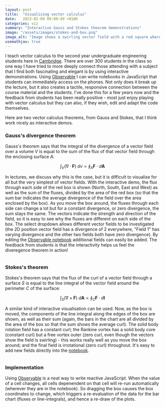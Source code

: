 ```yaml
---
layout: post
title:  "Visualising vector calculus"
date:   2023-02-09 09:00:49 +0100
categories: viz
summary: "Interactive Gauss and Stokes theorem demonstrations"
image: "/assets/images/stokes-and-box.png"
image_alt: "Image shows a swirling vector field with a red square where Stokes theorem is applied"
usemathjax: true
---
```

I teach vector calculus to the second year undergraduate engineering students here in [Cambridge](http://www.eng.cam.ac.uk). There are over 300 students in the class so one way I have tried to more deeply connect those attending with a subject that I find both fascinating and elegant is by using interactive demonstrations. Using [Observable](https://www.observablehq.com) I can write notebooks in JavaScript that students can immediately access on the phones. Not only does it break up the lecture, but it also creates a tactile, responsive connection between the course material and the students. I've done this for a few years now and the feedback from students has been really positive - most just enjoy playing with vector calculus but they can also, if they wish, edit and adapt the code themselves.

Here are two vector calculus theorems, from Gauss and Stokes, that I think work nicely as interactive demos.

### Gauss's divergence theorem

Gauss's theorem says that the integral of the divergence of a vector field over a volume *V* is equal to the sum of the flux of that vector field through the enclosing surface *A*:

$$ 
\int_V (\nabla\cdot\mathbf{F})\:dv = \oint_A \mathbf{F}\cdot d\mathbf{A} 
$$

In lectures, we discuss why this is the case, but it is difficult to visualise for all but the very simplest of vector fields. With the interactive demo, the flux through each side of the red box is shown (North, South, East and West) as well as the sum of the fluxes, divided by the area of the red box (so that the sum bar indicates the average divergence of the field over the area enclosed by the box). As you move the box around, the fluxes through each side can change a lot but for a constant divergence, or zero divergence, the sum stays the same. The vectors indicate the strength and direction of the field, so it is easy to see why the fluxes are different on each side of the box. The select dropdown allows different vector fields to be investigated (the 2D position vector field has a divergence of 2 everywhere, "Field 1" has varying divergence and the other two fields both have zero divergence). By editing the [Observable notebook](https://observablehq.com/@grahampullan/gausss-divergence-theorem) additional fields can easily be added. The feedback from students is that the interactivity helps us feel the diveregence theorem in action!


<div id="observablehq-845596d0">
  <div class="observablehq-chart"></div>
  <div class="observablehq-viewof-boxSize"></div>
  <div class="observablehq-viewof-field"></div>
  <div style="overflow: hidden;"><a style="display: block; float:right;" href="https://observablehq.com/@grahampullan/gausss-divergence-theorem"><object type="image/svg+xml" style="pointer-events: none;" width=180 height=22 data="https://static.observableusercontent.com/files/c3fab254a006f1a3a1f9f63aba8ab1460db4752529036b9962950bde0ec195bab823daa6b278b1c3401e545b3bd640ddfdcad805cf9859af218cb2b9fed4ddf0"></object></a></div>
</div>
<script type="module">
  import {Runtime, Inspector} from "https://cdn.jsdelivr.net/npm/@observablehq/runtime@4/dist/runtime.js";
  import define from "https://api.observablehq.com/@grahampullan/gausss-divergence-theorem.js?v=3";
  const runtime = new Runtime();
  const main = runtime.module(define, name => {
    if (name === "chart") return Inspector.into("#observablehq-845596d0 .observablehq-chart")();
    if (name === "viewof boxSize") return Inspector.into("#observablehq-845596d0 .observablehq-viewof-boxSize")();
    if (name === "viewof field") return Inspector.into("#observablehq-845596d0 .observablehq-viewof-field")();
  });
  main.redefine("width",600);
</script>


### Stokes's theorem

Stokes's theorem says that the flux of the curl of a vector field through a surface *S* is equal to the line integral of the vector field around the perimeter *C* of the surface:

$$
\int_S (\nabla\times\mathbf{F})\:d\mathbf{A} = \oint_C \mathbf{F}\cdot d\mathbf{l}   
$$

A similar kind of interactive visualisation can be used. Now, as the box is moved, the components of the line integral along the edges of the box are shown, as well as their sum (again, the bars in the chart are all divided by the area of the box so that the sum shows the average curl). The solid body rotation field has a constant curl; the Rankine vortex has a solid body core (constant curl) but a free vortex outer (zero curl, even though the vectors show the field is swirling) - this works really well as you move the box around; and the final field is irrotational (zero curl) throughout. It's easy to add new fields directly into the [notebook](https://observablehq.com/@grahampullan/stokess-theorem).


<div id="observablehq-62f8dee9">
  <div class="observablehq-chart2"></div>
  <div class="observablehq-viewof-field"></div>
  <div style="overflow: hidden;"><a style="display: block; float:right;" href="https://observablehq.com/@grahampullan/stokess-theorem"><object type="image/svg+xml" style="pointer-events: none;" width=180 height=22 data="https://static.observableusercontent.com/files/c3fab254a006f1a3a1f9f63aba8ab1460db4752529036b9962950bde0ec195bab823daa6b278b1c3401e545b3bd640ddfdcad805cf9859af218cb2b9fed4ddf0"></object></a></div>
</div>
<script type="module">
  import {Runtime, Inspector} from "https://cdn.jsdelivr.net/npm/@observablehq/runtime@4/dist/runtime.js";
  import define from "https://api.observablehq.com/@grahampullan/stokess-theorem.js?v=3";
  const runtime = new Runtime();
  const main = runtime.module(define, name => {
    if (name === "chart") return Inspector.into("#observablehq-62f8dee9 .observablehq-chart2")();
    if (name === "viewof field") return Inspector.into("#observablehq-62f8dee9 .observablehq-viewof-field")();
  });
  main.redefine("width",600);
</script>

### Implementation
Using [Observable](https://observablehq.com) is a neat way to write reactive JavaScript. When the value of a cell changes, all cells depenendent on that cell will re-run automatically (wherever they are in the notebook). So dragging the box causes the box coordinates to change, which triggers a re-evaluation of the data for the bar chart (fluxes or line-integrals), and hence a re-draw of the plots.

